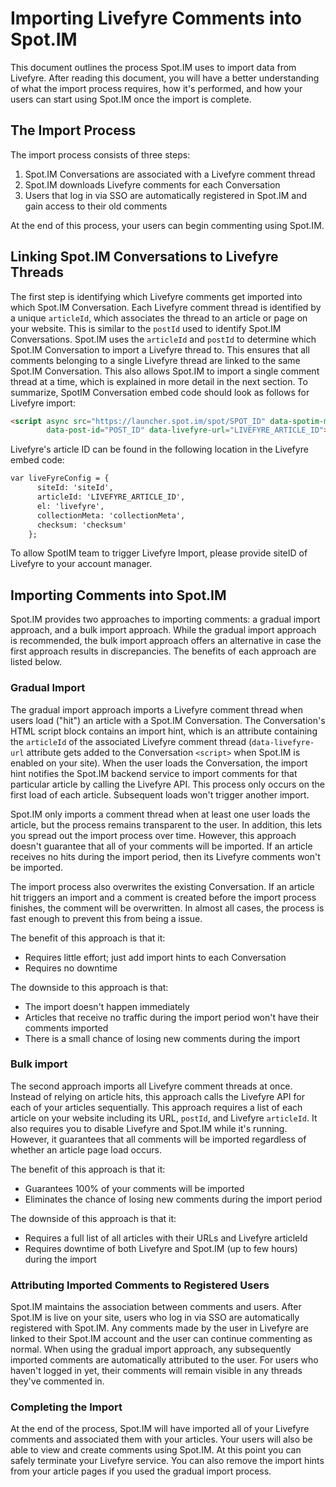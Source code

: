 # Importing Livefyre Comments into Spot.IM
This document outlines the process Spot.IM uses to import data from Livefyre. After reading this document, you will have a better understanding of what the import process requires, how it's performed, and how your users can start using Spot.IM once the import is complete.


## The Import Process
The import process consists of three steps:

1. Spot.IM Conversations are associated with a Livefyre comment thread
2. Spot.IM downloads Livefyre comments for each Conversation
3. Users that log in via SSO are automatically registered in Spot.IM and gain access to their old comments

At the end of this process, your users can begin commenting using Spot.IM.

## Linking Spot.IM Conversations to Livefyre Threads
The first step is identifying which Livefyre comments get imported into which Spot.IM Conversation. Each Livefyre comment thread is identified by a unique `articleId`, which associates the thread to an article or page on your website. This is similar to the `postId` used to identify Spot.IM Conversations. Spot.IM uses the `articleId` and `postId` to determine which Spot.IM Conversation to import a Livefyre thread to. This ensures that all comments belonging to a single Livefyre thread are linked to the same Spot.IM Conversation. This also allows Spot.IM to import a single comment thread at a time, which is explained in more detail in the next section.
To summarize, SpotIM Conversation embed code should look as follows for Livefyre import:

```html
<script async src="https://launcher.spot.im/spot/SPOT_ID" data-spotim-module="spotim-launcher" 
        data-post-id="POST_ID" data-livefyre-url="LIVEFYRE_ARTICLE_ID">
```

Livefyre's article ID can be found in the following location in the Livefyre embed code:
```html
var liveFyreConfig = {
      siteId: 'siteId',
      articleId: 'LIVEFYRE_ARTICLE_ID',
      el: 'livefyre',
      collectionMeta: 'collectionMeta',
      checksum: 'checksum'
    };
```

To allow SpotIM team to trigger Livefyre Import, please provide siteID of Livefyre to your account manager.


## Importing Comments into Spot.IM
Spot.IM provides two approaches to importing comments: a gradual import approach, and a bulk import approach. While the gradual import approach is recommended, the bulk import approach offers an alternative in case the first approach results in discrepancies. The benefits of each approach are listed below.

### Gradual Import
The gradual import approach imports a Livefyre comment thread when users load ("hit") an article with a  Spot.IM Conversation. The Conversation's HTML script block contains an import hint, which is an attribute containing the `articleId` of the associated Livefyre comment thread (`data-livefyre-url` attribute gets added to the Conversation `<script>` when Spot.IM is enabled on your site). When the user loads the Conversation, the import hint notifies the Spot.IM backend service to import comments for that particular article by calling the Livefyre API. This process only occurs on the first load of each article. Subsequent loads won't trigger another import.

Spot.IM only imports a comment thread when at least one user loads the article, but the process remains transparent to the user. In addition, this lets you spread out the import process over time. However, this approach doesn't guarantee that all of your comments will be imported. If an article receives no hits during the import period, then its Livefyre comments won't be imported.

The import process also overwrites the existing Conversation. If an article hit triggers an import and a comment is created before the import process finishes, the comment will be overwritten. In almost all cases, the process is fast enough to prevent this from being a issue.

The benefit of this approach is that it:
* Requires little effort; just add import hints to each Conversation
* Requires no downtime

The downside to this approach is that:
* The import doesn't happen immediately
* Articles that receive no traffic during the import period won't have their comments imported
* There is a small chance of losing new comments during the import

### Bulk import
The second approach imports all Livefyre comment threads at once. Instead of relying on article hits, this approach calls the Livefyre API for each of your articles sequentially. This approach requires a list of each article on your website including its URL, `postId`, and Livefyre `articleId`. It also requires you to disable Livefyre and Spot.IM while it's running. However, it guarantees that all comments will be imported regardless of whether an article page load occurs.

The benefit of this approach is that it:
* Guarantees 100% of your comments will be imported
* Eliminates the chance of losing new comments during the import period

The downside of this approach is that it:
* Requires a full list of all articles with their URLs and Livefyre articleId
* Requires downtime of both Livefyre and Spot.IM (up to few hours) during the import

### Attributing Imported Comments to Registered Users
Spot.IM maintains the association between comments and users. After Spot.IM is live on your site, users who log in via SSO are automatically registered with Spot.IM. Any comments made by the user in Livefyre are linked to their Spot.IM account and the user can continue commenting as normal. When using the gradual import approach, any subsequently imported comments are automatically attributed to the user. For users who haven't logged in yet, their comments will remain visible in any threads they've commented in.

### Completing the Import
At the end of the process, Spot.IM will have imported all of your Livefyre comments and associated them with your articles. Your users will also be able to view and create comments using Spot.IM. At this point you can safely terminate your Livefyre service. You can also remove the import hints from your article pages if you used the gradual import process.
